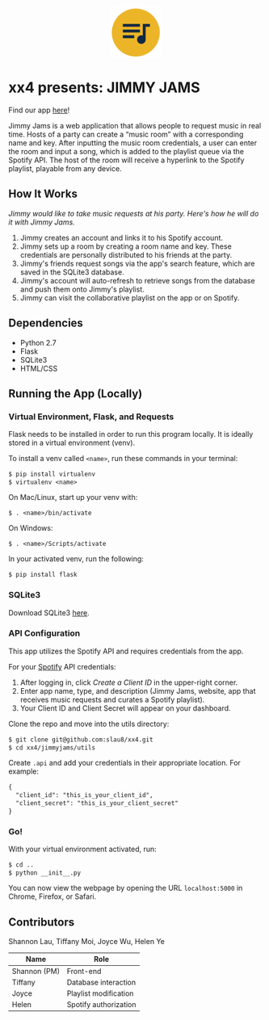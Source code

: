 <p align="center"><img src="jimmyjams/static/img/logo.png" width="100px"/></p>

# xx4 presents: JIMMY JAMS

Find our app [here](http://159.89.230.97/)!

Jimmy Jams is a web application that allows people to request music in real time. Hosts of a party can create a “music room” with a corresponding name and key. After inputting the music room credentials, a user can enter the room and input a song, which is added to the playlist queue via the Spotify API. The host of the room will receive a hyperlink to the Spotify playlist, playable from any device.

## How It Works
*Jimmy would like to take music requests at his party. Here's how he will do it with Jimmy Jams.*
1. Jimmy creates an account and links it to his Spotify account.
2. Jimmy sets up a room by creating a room name and key. These credentials are personally distributed to his friends at the party.
3. Jimmy's friends request songs via the app's search feature, which are saved in the SQLite3 database.
4. Jimmy's account will auto-refresh to retrieve songs from the database and push them onto Jimmy's playlist.
5. Jimmy can visit the collaborative playlist on the app or on Spotify.

## Dependencies
* Python 2.7
* Flask
* SQLite3
* HTML/CSS

## Running the App (Locally)
### Virtual Environment, Flask, and Requests
Flask needs to be installed in order to run this program locally. It is ideally stored in a virtual environment (venv).

To install a venv called `<name>`, run these commands in your terminal:
```
$ pip install virtualenv
$ virtualenv <name>
```
On Mac/Linux, start up your venv with:
```
$ . <name>/bin/activate
```
On Windows:
```
$ . <name>/Scripts/activate
```
In your activated venv, run the following:
```
$ pip install flask
```

### SQLite3
Download SQLite3 [here](https://www.sqlite.org/download.html).

### API Configuration
This app utilizes the Spotify API and requires credentials from the app.

For your [Spotify](https://developer.spotify.com/dashboard/) API credentials:
1. After logging in, click *Create a Client ID* in the upper-right corner.
2. Enter app name, type, and description (Jimmy Jams, website, app that receives music requests and curates a Spotify playlist).
3. Your Client ID and Client Secret will appear on your dashboard.

Clone the repo and move into the utils directory:
```
$ git clone git@github.com:slau8/xx4.git
$ cd xx4/jimmyjams/utils
```
Create ``` .api ``` and add your credentials in their appropriate location. For example:
```
{
  "client_id": "this_is_your_client_id",
  "client_secret": "this_is_your_client_secret"
}
```

### Go!
With your virtual environment activated, run:
```
$ cd ..
$ python __init__.py
```
You can now view the webpage by opening the URL `localhost:5000` in Chrome, Firefox, or Safari.

## Contributors
Shannon Lau, Tiffany Moi, Joyce Wu, Helen Ye

| Name         | Role                         |
| ------------ |------------------------------|
| Shannon (PM) | Front-end                    |
| Tiffany      | Database interaction         |
| Joyce        | Playlist modification        |
| Helen        | Spotify authorization        |
